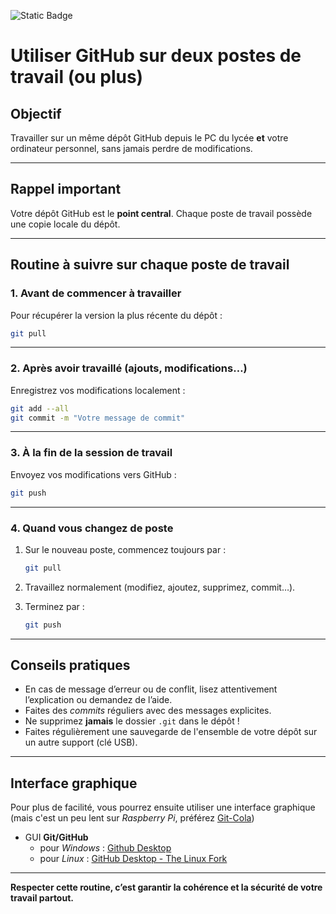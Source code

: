 ![Static Badge](https://img.shields.io/badge/Notice-green?logo=github&logoColor=white&label=GitHub)

# Utiliser GitHub sur deux postes de travail (ou plus)

## Objectif

Travailler sur un même dépôt GitHub depuis le PC du lycée **et** votre ordinateur personnel, sans jamais perdre de modifications.

---

## Rappel important

Votre dépôt GitHub est le **point central**. Chaque poste de travail possède une copie locale du dépôt.

---

## Routine à suivre sur chaque poste de travail

### 1. Avant de commencer à travailler

Pour récupérer la version la plus récente du dépôt :

```bash
git pull
```

---

### 2. Après avoir travaillé (ajouts, modifications…)

Enregistrez vos modifications localement :

```bash
git add --all
git commit -m "Votre message de commit"
```

---

### 3. À la fin de la session de travail

Envoyez vos modifications vers GitHub :

```bash
git push
```

---

### 4. Quand vous changez de poste

1. Sur le nouveau poste, commencez toujours par :
   
   ```bash
   git pull
   ```

2. Travaillez normalement (modifiez, ajoutez, supprimez, commit…).

3. Terminez par :
   
   ```bash
   git push
   ```

---

## Conseils pratiques

- En cas de message d’erreur ou de conflit, lisez attentivement l’explication ou demandez de l’aide.
- Faites des *commits* réguliers avec des messages explicites.
- Ne supprimez **jamais** le dossier `.git` dans le dépôt !
- Faites régulièrement une sauvegarde de l'ensemble de votre dépôt sur un autre support (clé USB).

---

## Interface graphique

Pour plus de facilité, vous pourrez ensuite utiliser une interface graphique (mais c'est un peu lent sur *Raspberry Pi*, préférez [Git-Cola](https://git-cola.github.io/))

- GUI **Git/GitHub**
  - pour *Windows* : [Github Desktop](https://github.com/apps/desktop)
  - pour *Linux* : [GitHub Desktop - The Linux Fork](https://github.com/shiftkey/desktop)

---

**Respecter cette routine, c’est garantir la cohérence et la sécurité de votre travail partout.**
